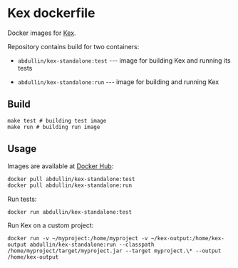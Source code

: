 # Kex dockerfile
Docker images for [Kex](https://github.com/vorpal-research/kex).

Repository contains build for two containers:
* `abdullin/kex-standalone:test` --- image for building Kex and running its tests

* `abdullin/kex-standalone:run` --- image for building and running Kex


## Build

```make
make test # building test image
make run # building run image
```


## Usage

Images are available at [Docker Hub](https://hub.docker.com/repository/docker/abdullin/kex-standalone/general):

```bash
docker pull abdullin/kex-standalone:test
docker pull abdullin/kex-standalone:run
```

Run tests:
```
docker run abdullin/kex-standalone:test
```

Run Kex on a custom project:
```
docker run -v ~/myproject:/home/myproject -v ~/kex-output:/home/kex-output abdullin/kex-standalone:run --classpath /home/myproject/target/myproject.jar --target myproject.\* --output /home/kex-output
```
